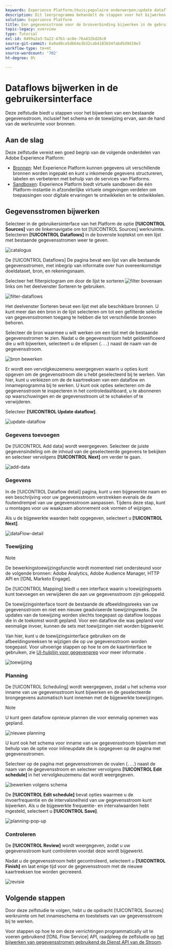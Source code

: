 ```yaml
---
keywords: Experience Platform;thuis;populaire onderwerpen;update dataflows;geef programma uit
description: Dit leerprogramma behandelt de stappen voor het bijwerken van een gegevensstroomprogramma, met inbegrip van zijn innamefrequentie en intervalsnelheid, gebruikend de Bronwerkruimte.
solution: Experience Platform
title: Een gegevensstroom voor de bronverbinding bijwerken in de gebruikersinterface
topic-legacy: overview
type: Tutorial
exl-id: 0499a2a3-5a22-47b1-ac0e-76a432bd26c0
source-git-commit: 6a9ad0ce5d664e3b32cab4183b54fabd5d9d19e3
workflow-type: tm+mt
source-wordcount: '702'
ht-degree: 0%

---
```


# Dataflows bijwerken in de gebruikersinterface

Deze zelfstudie biedt u stappen voor het bijwerken van een bestaande gegevensstroom, inclusief het schema en de toewijzing ervan, aan de hand van de werkruimte voor bronnen.

## Aan de slag

Deze zelfstudie vereist een goed begrip van de volgende onderdelen van Adobe Experience Platform:

* [Bronnen](../../home.md): Met Experience Platform kunnen gegevens uit verschillende bronnen worden ingepakt en kunt u inkomende gegevens structureren, labelen en verbeteren met behulp van de services van Platforms.
* [Sandboxen](../../../sandboxes/home.md): Experience Platform biedt virtuele sandboxen die één Platform-instantie in afzonderlijke virtuele omgevingen verdelen om toepassingen voor digitale ervaringen te ontwikkelen en te ontwikkelen.

## Gegevensstromen bijwerken

Selecteer in de gebruikersinterface van het Platform de optie **[!UICONTROL Sources]** van de linkernavigatie om tot [!UICONTROL Sources] werkruimte. Selecteren **[!UICONTROL Dataflows]** in de bovenste koptekst om een lijst met bestaande gegevensstromen weer te geven.

![catalogus](../../images/tutorials/update-dataflows/catalog.png)

De [!UICONTROL Dataflows] De pagina bevat een lijst van alle bestaande gegevensstromen, met inbegrip van informatie over hun overeenkomstige doeldataset, bron, en rekeningsnaam.

Selecteer het filterpictogram om door de lijst te sorteren ![filter](../../images/tutorials/update/filter.png) bovenaan links om het deelvenster Sorteren te gebruiken.

![filter-dataflows](../../images/tutorials/update-dataflows/filter-dataflows.png)

Het deelvenster Sorteren bevat een lijst met alle beschikbare bronnen. U kunt meer dan één bron in de lijst selecteren om tot een gefilterde selectie van gegevensstromen toegang te hebben die tot verschillende bronnen behoren.

Selecteer de bron waarmee u wilt werken om een lijst met de bestaande gegevensstromen te zien. Nadat u de gegevensstroom hebt geïdentificeerd die u wilt bijwerken, selecteert u de ellipsen (`...`) naast de naam van de gegevensstroom.

![bron bewerken](../../images/tutorials/update-dataflows/edit-source.png)

Er wordt een vervolgkeuzemenu weergegeven waarin u opties kunt opgeven om de gegevensstroom die u hebt geselecteerd bij te werken. Van hier, kunt u verkiezen om de de kaartreeksen van een dataflow en innameprogramma bij te werken. U kunt ook opties selecteren om de gegevensstroom te inspecteren in het controledashboard, u te abonneren op waarschuwingen en de gegevensstroom uit te schakelen of te verwijderen.

Selecteer **[!UICONTROL Update dataflow]**.

![update-dataflow](../../images/tutorials/update-dataflows/update-dataflow.png)

### Gegevens toevoegen

De [!UICONTROL Add data] wordt weergegeven. Selecteer de juiste gegevensindeling om de inhoud van de geselecteerde gegevens te bekijken en selecteer vervolgens **[!UICONTROL Next]** om verder te gaan.

![add-data](../../images/tutorials/update-dataflows/add-data.png)

### Gegevens

In de [!UICONTROL Dataflow detail] pagina, kunt u een bijgewerkte naam en een beschrijving voor uw gegevensstroom verstrekken evenals de de foutendrempel van uw gegevensstroom aanpassen. Tijdens deze stap, kunt u montages voor uw waakzaam abonnement ook vormen of wijzigen.

Als u de bijgewerkte waarden hebt opgegeven, selecteert u **[!UICONTROL Next]**.

![dataFlow-detail](../../images/tutorials/update-dataflows/dataflow-detail.png)

### Toewijzing

>[!NOTE]
>
>De bewerkingstoewijzingsfunctie wordt momenteel niet ondersteund voor de volgende bronnen: Adobe Analytics, Adobe Audience Manager, HTTP API en [!DNL Marketo Engage].

De [!UICONTROL Mapping] biedt u een interface waarin u toewijzingssets kunt toevoegen en verwijderen die aan uw gegevensstroom zijn gekoppeld.

De toewijzingsinterface toont de bestaande de afbeeldingsreeks van uw gegevensstroom en niet een nieuwe geadviseerde toewijzingsreeks. De updates van de toewijzing worden slechts toegepast op dataflow looppas die in de toekomst wordt gepland. Voor een dataflow die was gepland voor eenmalige invoer, kunnen de sets met toewijzingen niet worden bijgewerkt.

Van hier, kunt u de toewijzingsinterface gebruiken om de afbeeldingsreeksen te wijzigen die op uw gegevensstroom worden toegepast. Voor uitvoerige stappen op hoe te om de kaartinterface te gebruiken, zie [UI-hulplijn voor gegevenprep](../../../data-prep/ui/mapping.md) voor meer informatie .

![toewijzing](../../images/tutorials/update-dataflows/mapping.png)

### Planning

De [!UICONTROL Scheduling] wordt weergegeven, zodat u het schema voor inname van uw gegevensstroom kunt bijwerken en de geselecteerde brongegevens automatisch kunt innemen met de bijgewerkte toewijzingen.

>[!NOTE]
>
>U kunt geen dataflow opnieuw plannen die voor eenmalig opnemen was gepland.

![nieuwe planning](../../images/tutorials/update-dataflows/new-schedule.png)

U kunt ook het schema voor inname van uw gegevensstroom bijwerken met behulp van de optie voor inlineupdate die is opgegeven op de pagina met gegevensstromen.

Selecteer op de pagina met gegevensstromen de ovalen (`...`) naast de naam van de gegevensstroom en selecteer vervolgens **[!UICONTROL Edit schedule]** in het vervolgkeuzemenu dat wordt weergegeven.

![bewerken volgens schema](../../images/tutorials/update-dataflows/edit-schedule.png)

De **[!UICONTROL Edit schedule]** bevat opties waarmee u de invoerfrequentie en de intervalsnelheid van uw gegevensstroom kunt bijwerken. Als u de bijgewerkte frequentie- en intervalwaarden hebt ingesteld, selecteert u **[!UICONTROL Save]**.

![planning-pop-up](../../images/tutorials/update-dataflows/schedule-pop-up.png)

### Controleren

De **[!UICONTROL Review]** wordt weergegeven, zodat u uw gegevensstroom kunt controleren voordat deze wordt bijgewerkt.

Nadat u de gegevensstroom hebt gecontroleerd, selecteert u **[!UICONTROL Finish]** en laat enige tijd voor de gegevensstroom met de nieuwe kaartreeksen toe worden gecreeerd.

![revisie](../../images/tutorials/update-dataflows/review.png)

## Volgende stappen

Door deze zelfstudie te volgen, hebt u de opdracht [!UICONTROL Sources] werkruimte om het innameschema en toestelsets van uw gegevensstroom bij te werken.

Voor stappen op hoe te om deze verrichtingen programmatically uit te voeren gebruikend [!DNL Flow Service] API, raadpleeg de zelfstudie op [het bijwerken van gegevensstromen gebruikend de Dienst API van de Stroom](../../tutorials/api/update-dataflows.md).
